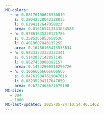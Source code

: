 ```yaml
---
MC-colors:
  - h: 0.08176100628930819
    s: 0.28042328042328035
    l: 0.6294117647058823
    area: 0.016165413533834588
  - h: 0.07861635220125786
    s: 0.2585365853658536
    l: 0.4019607843137255
    area: 0.16466165413533834
  - h: 0.08333333333333341
    s: 0.5142857142857145
    l: 0.8627450980392157
    area: 0.14542606516290726
  - h: 0.16666666666666666
    s: 0.047619047619047616
    l: 0.08235294117647059
    area: 0.6737468671679198
MC-size:
  - 884
  - 1080
MC-last-updated: 2025-05-24T10:54:40.146Z
---
```

